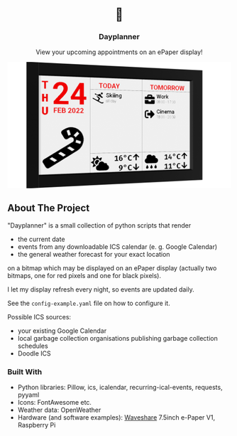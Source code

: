 <div align="center">
  <h1 href="https://github.com/joshmue/dayplanner">
    📅
  </h1>
  <h3 align="center">Dayplanner</h3>
  <p align="center">
    View your upcoming appointments on an ePaper display!
  </p>
</div>

![Kind of looks like this](./imgs/render.png)

## About The Project

"Dayplanner" is a small collection of python scripts that render

* the current date
* events from any downloadable ICS calendar (e. g. Google Calendar)
* the general weather forecast for your exact location

on a bitmap which may be displayed on an ePaper display (actually two bitmaps,
one for red pixels and one for black pixels).

I let my display refresh every night, so events are updated daily.

See the `config-example.yaml` file on how to configure it.

Possible ICS sources:
* your existing Google Calendar
* local garbage collection organisations publishing garbage collection schedules
* Doodle ICS

### Built With

* Python libraries: Pillow, ics, icalendar, recurring-ical-events, requests, pyyaml
* Icons: FontAwesome etc.
* Weather data: OpenWeather
* Hardware (and software examples): [Waveshare](https://www.waveshare.com/) 7.5inch e-Paper V1, Raspberry Pi
